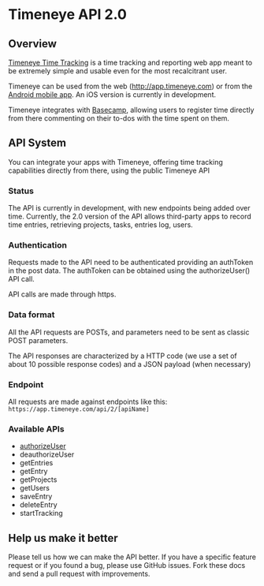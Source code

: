# Timeneye API 2.0

## Overview

[Timeneye Time Tracking](http://www.timeneye.com "Timeneye Time Tracking") is a time tracking and reporting web app meant to be extremely simple and usable even for the most recalcitrant user.

Timeneye can be used from the web (<http://app.timeneye.com>) or from the [Android mobile app](https://play.google.com/store/apps/details?id=net.dmdigital.timeneye). An iOS version is currently in development.

Timeneye integrates with [Basecamp](http://www.basecamp.com), allowing users to register time directly from there commenting on their to-dos with the time spent on them.

## API System

You can integrate your apps with Timeneye, offering time tracking capabilities directly from there, using the public Timeneye API

### Status

The API is currently in development, with new endpoints being added over time. Currently, the 2.0 version of the API allows third-party apps to record time entries, retrieving projects, tasks, entries log, users.

### Authentication

Requests made to the API need to be authenticated providing an authToken in the post data. The authToken can be obtained using the authorizeUser() API call.

API calls are made through https.

### Data format

All the API requests are POSTs, and parameters need to be sent as classic POST parameters.

The API responses are characterized by a HTTP code (we use a set of about 10 possible response codes) and a JSON payload (when necessary)

### Endpoint

All requests are made against endpoints like this: 
`https://app.timeneye.com/api/2/[apiName]`

### Available APIs

* [authorizeUser](./APIs/authorizeUser.md)
* deauthorizeUser
* getEntries
* getEntry
* getProjects
* getUsers
* saveEntry
* deleteEntry
* startTracking

## Help us make it better

Please tell us how we can make the API better. If you have a specific feature request or if you found a bug, please use GitHub issues. Fork these docs and send a pull request with improvements.